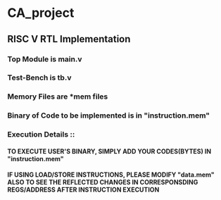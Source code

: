 # CA_project
## RISC V RTL Implementation
### Top Module is main.v
### Test-Bench is tb.v
### Memory Files are *mem files
### Binary of Code to be implemented is in "instruction.mem"
### Execution Details ::
#### TO EXECUTE USER'S BINARY, SIMPLY ADD YOUR CODES(BYTES) IN "instruction.mem"
#### IF USING LOAD/STORE INSTRUCTIONS, PLEASE MODIFY "data.mem" ALSO TO SEE THE REFLECTED CHANGES IN CORRESPONSDING REGS/ADDRESS AFTER INSTRUCTION EXECUTION
